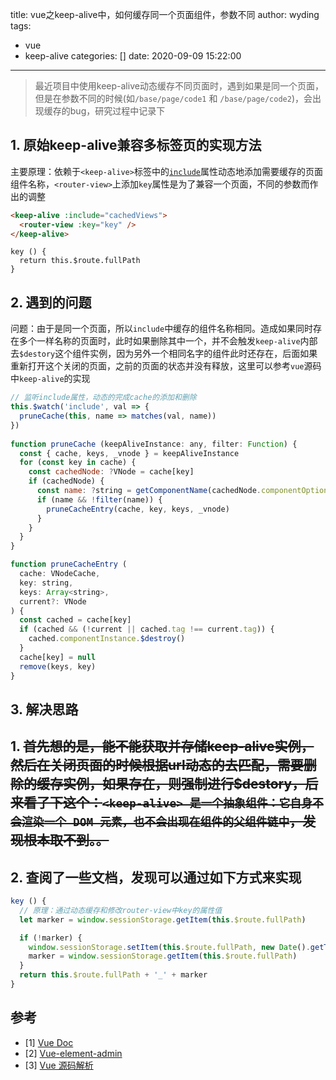 title: vue之keep-alive中，如何缓存同一个页面组件，参数不同
author: wyding
tags:
  - vue
  - keep-alive
categories: []
date: 2020-09-09 15:22:00
---
> 最近项目中使用keep-alive动态缓存不同页面时，遇到如果是同一个页面，但是在参数不同的时候(如`/base/page/code1` 和 `/base/page/code2`)，会出现缓存的bug，研究过程中记录下

<!-- more -->
## 1. 原始keep-alive兼容多标签页的实现方法
主要原理：依赖于`<keep-alive>`标签中的[`include`](https://cn.vuejs.org/v2/api/#keep-alive)属性动态地添加需要缓存的页面组件名称，`<router-view>`上添加`key`属性是为了兼容一个页面，不同的参数而作出的调整
```html
<keep-alive :include="cachedViews">
  <router-view :key="key" />
</keep-alive>
```
```vue
key () {
  return this.$route.fullPath
}
```

## 2. 遇到的问题
问题：由于是同一个页面，所以`include`中缓存的组件名称相同。造成如果同时存在多个一样名称的页面时，此时如果删除其中一个，并不会触发`keep-alive`内部去`$destory`这个组件实例，因为另外一个相同名字的组件此时还存在，后面如果重新打开这个关闭的页面，之前的页面的状态并没有释放，这里可以参考`vue`源码中`keep-alive`的实现
```javascript
// 监听include属性，动态的完成cache的添加和删除
this.$watch('include', val => {
  pruneCache(this, name => matches(val, name))
})
  
function pruneCache (keepAliveInstance: any, filter: Function) {
  const { cache, keys, _vnode } = keepAliveInstance
  for (const key in cache) {
    const cachedNode: ?VNode = cache[key]
    if (cachedNode) {
      const name: ?string = getComponentName(cachedNode.componentOptions)
      if (name && !filter(name)) {
        pruneCacheEntry(cache, key, keys, _vnode)
      }
    }
  }
}

function pruneCacheEntry (
  cache: VNodeCache,
  key: string,
  keys: Array<string>,
  current?: VNode
) {
  const cached = cache[key]
  if (cached && (!current || cached.tag !== current.tag)) {
    cached.componentInstance.$destroy()
  }
  cache[key] = null
  remove(keys, key)
}
```

## 3. 解决思路

## 1. ~~首先想的是，能不能获取并存储keep-alive实例，然后在关闭页面的时候根据url动态的去匹配，需要删除的缓存实例，如果存在，则强制进行$destory，后来看了下这个：`<keep-alive> 是一个抽象组件：它自身不会渲染一个 DOM 元素，也不会出现在组件的父组件链中`，发现根本取不到。。~~
## 2. 查阅了一些文档，发现可以通过如下方式来实现
```javascript
key () {
  // 原理：通过动态缓存和修改router-view中key的属性值
  let marker = window.sessionStorage.getItem(this.$route.fullPath)

  if (!marker) {
    window.sessionStorage.setItem(this.$route.fullPath, new Date().getTime())
    marker = window.sessionStorage.getItem(this.$route.fullPath)
  }
  return this.$route.fullPath + '_' + marker
}
```

## 参考

- [1] [Vue Doc](https://cn.vuejs.org/v2/api/#keep-alive)
- [2] [Vue-element-admin](https://github.com/PanJiaChen/vue-element-admin/issues/1629#issue-413678320)
- [3] [Vue 源码解析](http://caibaojian.com/vue-analysis/extend/keep-alive.html#%E5%86%85%E7%BD%AE%E7%BB%84%E4%BB%B6)